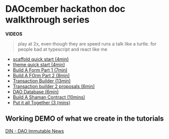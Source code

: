 # DAOcember hackathon doc walkthrough series

**VIDEOS**

> play at 2x, even though they are speed runs a talk like a turtle. for people bad at typescript and react like me

- [scaffold quick start (4min)](https://www.loom.com/share/f871e1c1d500440293f1a63bab0df9a5?sid=341455dd-53f3-4557-b11b-1fb903673291)
- [theme quick start (4min)](https://www.loom.com/share/8ba4feaddff249ea956ef20c372cc64c?sid=fec05f03-1e6f-4d2a-b3f5-2f6b3633d1e1)
- [Build A Form Part 1 (7min)](https://www.loom.com/share/5e8b42a194b14ef496fbf32444019707?sid=0fa82dd7-f1a3-4d85-900d-f431a14939da)
- [Build A FOrm Part 2 (8min)](https://www.loom.com/share/828b621e401645628328566a8570e992?sid=100b7bf9-56ae-48b0-a293-3137cab96ae4)
- [Transaction Builder (13min)](https://www.loom.com/share/0f28fde0797c4a45838c6a94e24ceaec?sid=fbdd2a88-601d-4bef-9312-8cd7bcb0b055)
- [Transaction builder 2 proposals (6min)](https://www.loom.com/share/f7323b2f6fec4fe9a394f867a5d56199?sid=e9b767c1-aa56-4b89-ba59-6ec65bada1c3)
- [DAO Database (6min)](https://www.loom.com/share/e5613b02e2744ab79491192fc2dd30a7?sid=8843b6b0-58b7-4da2-b884-8250db72f33f)
- [Build A Shaman Contract (10mins)](https://www.loom.com/share/6e4c6b2542794d9594dec7bc6f4ed4ca?sid=6ed7d043-d73f-4fc2-b6c9-82c5ef652a02)
- [Put it all Together  (3 (mins)](https://www.loom.com/share/6347b422a4ba450da8491e9ba9dd4c2f?sid=e2acd98b-c038-419d-9ee9-0bceb579663b)

## Working DEMO of what we create in the tutorials

[DIN - DAO Immutable News](https://ipfs.io/ipfs/bafybeihonphdxvmf4zx7lgztvy7gwez25bvxkqsjpmdhj7l5owiwgeunhi/ )
